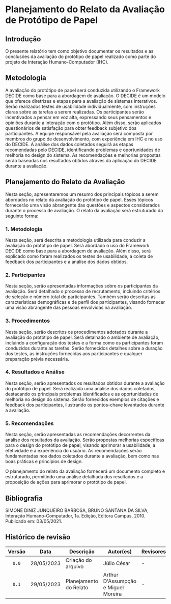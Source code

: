 # Planejamento do Relato da Avaliação de Protótipo de Papel

## Introdução

O presente relatório tem como objetivo documentar os resultados e as conclusões da avaliação do protótipo de papel realizado como parte do projeto de Interação Humano-Computador (IHC).

## Metodologia
A avaliação do protótipo de papel será conduzida utilizando o Framework DECIDE como base para a abordagem de avaliação. O DECIDE é um modelo que oferece diretrizes e etapas para a avaliação de sistemas interativos. Serão realizados testes de usabilidade individualmente, com instruções claras sobre as tarefas a serem realizadas. Os participantes serão incentivados a pensar em voz alta, expressando seus pensamentos e opiniões durante a interação com o protótipo. Além disso, serão aplicados questionários de satisfação para obter feedback subjetivo dos participantes. A equipe responsável pela avaliação será composta por membros do grupo de desenvolvimento, com experiência em IHC e no uso do DECIDE. A análise dos dados coletados seguirá as etapas recomendadas pelo DECIDE, identificando problemas e oportunidades de melhoria no design do sistema. As recomendações e melhorias propostas serão baseadas nos resultados obtidos através da aplicação do DECIDE durante a avaliação.


## Planejamento do Relato da Avaliação

Nesta seção, apresentaremos um resumo dos principais tópicos a serem abordados no relato da avaliação do protótipo de papel. Esses tópicos fornecerão uma visão abrangente das questões e aspectos considerados durante o processo de avaliação. O relato da avaliação será estruturado da seguinte forma:

### 1. Metodologia
Nesta seção, será descrita a metodologia utilizada para conduzir a avaliação do protótipo de papel. Será abordado o uso do Framework DECIDE como base para a abordagem de avaliação. Além disso, será explicado como foram realizados os testes de usabilidade, a coleta de feedback dos participantes e a análise dos dados obtidos.

### 2. Participantes
Nesta seção, serão apresentadas informações sobre os participantes da avaliação. Será detalhado o processo de recrutamento, incluindo critérios de seleção e número total de participantes. Também serão descritas as características demográficas e de perfil dos participantes, visando fornecer uma visão abrangente das pessoas envolvidas na avaliação.

### 3. Procedimentos
Nesta seção, serão descritos os procedimentos adotados durante a avaliação do protótipo de papel. Será detalhado o ambiente de avaliação, incluindo a configuração dos testes e a forma como os participantes foram conduzidos durante as tarefas. Serão fornecidos detalhes sobre a duração dos testes, as instruções fornecidas aos participantes e qualquer preparação prévia necessária.

### 4. Resultados e Análise
Nesta seção, serão apresentados os resultados obtidos durante a avaliação do protótipo de papel. Será realizada uma análise dos dados coletados, destacando os principais problemas identificados e as oportunidades de melhoria no design do sistema. Serão fornecidos exemplos de citações e feedback dos participantes, ilustrando os pontos-chave levantados durante a avaliação.

### 5. Recomendações
Nesta seção, serão apresentadas as recomendações decorrentes da análise dos resultados da avaliação. Serão propostas melhorias específicas para o design do protótipo de papel, visando aprimorar a usabilidade, a efetividade e a experiência do usuário. As recomendações serão fundamentadas nos dados coletados durante a avaliação, bem como nas boas práticas e princípios de design.

O planejamento do relato da avaliação fornecerá um documento completo e estruturado, permitindo uma análise detalhada dos resultados e a proposição de ações para aprimorar o protótipo de papel.

<!-- ## Referências -->
<!-- FONTES CITADAS UTILIZADAS PARA EMBASAR O TEXTO. REMOVER CASO NÃO HOUVER  -->

## Bibliografia
<!-- FONTES CONSULTADAS DURANTE A ELABORAÇÃO DO TEXTO, CITADAS OU NÃO. REMOVER CASO NÃO HOUVER -->
SIMONE DINIZ JUNQUEIRO BARBOSA, BRUNO SANTANA DA SILVA, Interação Humano-Computador, 1a.
Edição, Editora Campus, 2010. Publicado em: 03/05/2021.

## Histórico de revisão

| Versão     | Data        | Descrição                                 | Autor(es)       | Revisores       |
| :--------: | :---------: | ----------------------------------------- | --------------- | --------------- |
| `0.0`      | 28/05/2023  | Criação do arquivo                        | Júlio César     | - |
| `0.1`      | 29/05/2023  | Planejamento do Relato                       | Arthur D'Assumpção e Miguel Moreira     | - |
